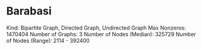 # Barabasi

Kind: Bipartite Graph, Directed Graph, Undirected Graph
Max Nonzeros: 1470404
Number of Graphs: 3
Number of Nodes (Median): 325729
Number of Nodes (Range): 2114 - 392400